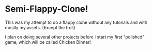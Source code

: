 # Semi-Flappy-Clone!
This was my attempt to do a flappy clone without any tutorials and with mostly my assets. (Except the troll)

I plan on doing several other projects before I start my first "polished" game, which will be called Chicken Dinner!
